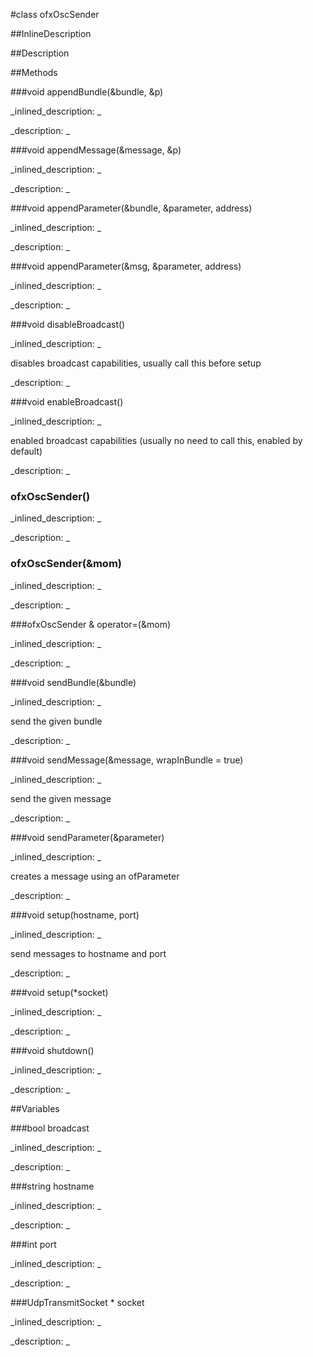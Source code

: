 #class ofxOscSender


<!--
_visible: True_
_advanced: False_
_istemplated: False_
-->

##InlineDescription






##Description





##Methods



###void appendBundle(&bundle, &p)

<!--
_syntax: appendBundle(&bundle, &p)_
_name: appendBundle_
_returns: void_
_returns_description: _
_parameters: ofxOscBundle &bundle, int &p_
_access: private_
_version_started: 007_
_version_deprecated: _
_summary: _
_constant: False_
_static: False_
_visible: True_
_advanced: False_
-->

_inlined_description: _







_description: _







<!----------------------------------------------------------------------------->

###void appendMessage(&message, &p)

<!--
_syntax: appendMessage(&message, &p)_
_name: appendMessage_
_returns: void_
_returns_description: _
_parameters: ofxOscMessage &message, int &p_
_access: private_
_version_started: 007_
_version_deprecated: _
_summary: _
_constant: False_
_static: False_
_visible: True_
_advanced: False_
-->

_inlined_description: _







_description: _







<!----------------------------------------------------------------------------->

###void appendParameter(&bundle, &parameter, address)

<!--
_syntax: appendParameter(&bundle, &parameter, address)_
_name: appendParameter_
_returns: void_
_returns_description: _
_parameters: ofxOscBundle &bundle, const ofAbstractParameter &parameter, string address_
_access: private_
_version_started: 0.8.0_
_version_deprecated: _
_summary: _
_constant: False_
_static: False_
_visible: True_
_advanced: False_
-->

_inlined_description: _







_description: _







<!----------------------------------------------------------------------------->

###void appendParameter(&msg, &parameter, address)

<!--
_syntax: appendParameter(&msg, &parameter, address)_
_name: appendParameter_
_returns: void_
_returns_description: _
_parameters: ofxOscMessage &msg, const ofAbstractParameter &parameter, string address_
_access: private_
_version_started: 0.8.0_
_version_deprecated: _
_summary: _
_constant: False_
_static: False_
_visible: True_
_advanced: False_
-->

_inlined_description: _







_description: _







<!----------------------------------------------------------------------------->

###void disableBroadcast()

<!--
_syntax: disableBroadcast()_
_name: disableBroadcast_
_returns: void_
_returns_description: _
_parameters: _
_access: public_
_version_started: 0.9.0_
_version_deprecated: _
_summary: _
_constant: False_
_static: False_
_visible: True_
_advanced: False_
-->

_inlined_description: _

disables broadcast capabilities, usually call this before setup





_description: _







<!----------------------------------------------------------------------------->

###void enableBroadcast()

<!--
_syntax: enableBroadcast()_
_name: enableBroadcast_
_returns: void_
_returns_description: _
_parameters: _
_access: public_
_version_started: 0.9.0_
_version_deprecated: _
_summary: _
_constant: False_
_static: False_
_visible: True_
_advanced: False_
-->

_inlined_description: _

enabled broadcast capabilities (usually no need to call this, enabled by default)





_description: _







<!----------------------------------------------------------------------------->

### ofxOscSender()

<!--
_syntax: ofxOscSender()_
_name: ofxOscSender_
_returns: _
_returns_description: _
_parameters: _
_access: public_
_version_started: 007_
_version_deprecated: _
_summary: _
_constant: False_
_static: False_
_visible: True_
_advanced: False_
-->

_inlined_description: _







_description: _







<!----------------------------------------------------------------------------->

### ofxOscSender(&mom)

<!--
_syntax: ofxOscSender(&mom)_
_name: ofxOscSender_
_returns: _
_returns_description: _
_parameters: const ofxOscSender &mom_
_access: public_
_version_started: 0.9.0_
_version_deprecated: _
_summary: _
_constant: False_
_static: False_
_visible: True_
_advanced: False_
-->

_inlined_description: _







_description: _







<!----------------------------------------------------------------------------->

###ofxOscSender & operator=(&mom)

<!--
_syntax: operator=(&mom)_
_name: operator=_
_returns: ofxOscSender &_
_returns_description: _
_parameters: const ofxOscSender &mom_
_access: public_
_version_started: 0.9.0_
_version_deprecated: _
_summary: _
_constant: False_
_static: False_
_visible: True_
_advanced: False_
-->

_inlined_description: _







_description: _







<!----------------------------------------------------------------------------->

###void sendBundle(&bundle)

<!--
_syntax: sendBundle(&bundle)_
_name: sendBundle_
_returns: void_
_returns_description: _
_parameters: ofxOscBundle &bundle_
_access: public_
_version_started: 007_
_version_deprecated: _
_summary: _
_constant: False_
_static: False_
_visible: True_
_advanced: False_
-->

_inlined_description: _

send the given bundle





_description: _







<!----------------------------------------------------------------------------->

###void sendMessage(&message, wrapInBundle = true)

<!--
_syntax: sendMessage(&message, wrapInBundle = true)_
_name: sendMessage_
_returns: void_
_returns_description: _
_parameters: ofxOscMessage &message, bool wrapInBundle=true_
_access: public_
_version_started: 007_
_version_deprecated: _
_summary: _
_constant: False_
_static: False_
_visible: True_
_advanced: False_
-->

_inlined_description: _

send the given message





_description: _







<!----------------------------------------------------------------------------->

###void sendParameter(&parameter)

<!--
_syntax: sendParameter(&parameter)_
_name: sendParameter_
_returns: void_
_returns_description: _
_parameters: const ofAbstractParameter &parameter_
_access: public_
_version_started: 0.8.0_
_version_deprecated: _
_summary: _
_constant: False_
_static: False_
_visible: True_
_advanced: False_
-->

_inlined_description: _

creates a message using an ofParameter





_description: _







<!----------------------------------------------------------------------------->

###void setup(hostname, port)

<!--
_syntax: setup(hostname, port)_
_name: setup_
_returns: void_
_returns_description: _
_parameters: string hostname, int port_
_access: public_
_version_started: 007_
_version_deprecated: _
_summary: _
_constant: False_
_static: False_
_visible: True_
_advanced: False_
-->

_inlined_description: _

send messages to hostname and port





_description: _







<!----------------------------------------------------------------------------->

###void setup(*socket)

<!--
_syntax: setup(*socket)_
_name: setup_
_returns: void_
_returns_description: _
_parameters: osc::UdpTransmitSocket *socket_
_access: private_
_version_started: 0.9.0_
_version_deprecated: _
_summary: _
_constant: False_
_static: False_
_visible: True_
_advanced: False_
-->

_inlined_description: _







_description: _







<!----------------------------------------------------------------------------->

###void shutdown()

<!--
_syntax: shutdown()_
_name: shutdown_
_returns: void_
_returns_description: _
_parameters: _
_access: private_
_version_started: 007_
_version_deprecated: _
_summary: _
_constant: False_
_static: False_
_visible: True_
_advanced: False_
-->

_inlined_description: _







_description: _







<!----------------------------------------------------------------------------->

##Variables



###bool broadcast

<!--
_name: broadcast_
_type: bool_
_access: private_
_version_started: 0.9.0_
_version_deprecated: _
_summary: _
_visible: True_
_constant: False_
_advanced: False_
-->

_inlined_description: _







_description: _







<!----------------------------------------------------------------------------->

###string hostname

<!--
_name: hostname_
_type: string_
_access: private_
_version_started: 0.9.0_
_version_deprecated: _
_summary: _
_visible: True_
_constant: False_
_advanced: False_
-->

_inlined_description: _







_description: _







<!----------------------------------------------------------------------------->

###int port

<!--
_name: port_
_type: int_
_access: private_
_version_started: 0.9.0_
_version_deprecated: _
_summary: _
_visible: True_
_constant: False_
_advanced: False_
-->

_inlined_description: _







_description: _







<!----------------------------------------------------------------------------->

###UdpTransmitSocket * socket

<!--
_name: socket_
_type: UdpTransmitSocket *_
_access: private_
_version_started: 007_
_version_deprecated: _
_summary: _
_visible: True_
_constant: True_
_advanced: False_
-->

_inlined_description: _







_description: _







<!----------------------------------------------------------------------------->

